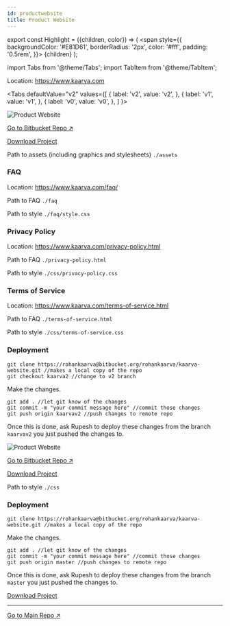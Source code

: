 ```yaml
---
id: productwebsite
title: Product Website
---
```


export const Highlight = ({children, color}) => ( <span style={{
      backgroundColor: '#E81D61',
      borderRadius: '2px',
      color: '#fff',
      padding: '0.5rem',
    }}> {children} </span> ); 

import Tabs from '@theme/Tabs';
import TabItem from '@theme/TabItem';

Location: https://www.kaarva.com

<Tabs
  defaultValue="v2"
  values={[
    { label: 'v2', value: 'v2', },
    { label: 'v1', value: 'v1', },
    { label: 'v0', value: 'v0', },
  ]
}>

<TabItem value="v2">

![Product Website](img/productwebsite01.png)

[Go to Bitbucket Repo ↗](https://bitbucket.org/rohankaarva/kaarva-website/src/kaarvav2/)

[<Highlight>Download Project</Highlight>](https://drive.google.com/open?id=1fXVFsCxKhYxZCzseK2zSbfkz5NiXm_ct)

Path to assets (including graphics and stylesheets) ```./assets```

### FAQ

Location: https://www.kaarva.com/faq/

Path to FAQ ```./faq```

Path to style ```./faq/style.css```

### Privacy Policy

Location: https://www.kaarva.com/privacy-policy.html

Path to FAQ ```./privacy-policy.html```

Path to style ```./css/privacy-policy.css```

### Terms of Service

Location: https://www.kaarva.com/terms-of-service.html

Path to FAQ ```./terms-of-service.html```

Path to style ```./css/terms-of-service.css```


### Deployment

```shell
git clone https://rohankaarva@bitbucket.org/rohankaarva/kaarva-website.git //makes a local copy of the repo
git checkout kaarva2 //change to v2 branch
```
Make the changes.

```shell
git add . //let git know of the changes
git commit -m "your commit message here" //commit those changes
git push origin kaarvav2 //push changes to remote repo
```

Once this is done, ask Rupesh to deploy these changes from the branch ```kaarvav2``` you just pushed the changes to.

</TabItem>

<TabItem value="v1">

![Product Website](img/productwebsite02.png)

[Go to Bitbucket Repo ↗](https://bitbucket.org/rohankaarva/kaarva-website/src/master/)

[<Highlight>Download Project</Highlight>](https://drive.google.com/open?id=13OcYiUXZ5EAVZ4Cu6JrLE0_xMtVMdULO)

Path to style ```./css```

### Deployment

```shell
git clone https://rohankaarva@bitbucket.org/rohankaarva/kaarva-website.git //makes a local copy of the repo
```
Make the changes.

```shell
git add . //let git know of the changes
git commit -m "your commit message here" //commit those changes
git push origin master //push changes to remote repo
```

Once this is done, ask Rupesh to deploy these changes from the branch ```master``` you just pushed the changes to.

</TabItem>
<TabItem value="v0">

[<Highlight>Download Project</Highlight>](https://drive.google.com/open?id=153H9BYKKQf4xzmqxCRP0g1j41lX539vt)	

</TabItem>

</Tabs>

___

[Go to Main Repo ↗](https://drive.google.com/open?id=11KXuPq4HX1llnvEmzUOvAOFbjy5nM95N)

